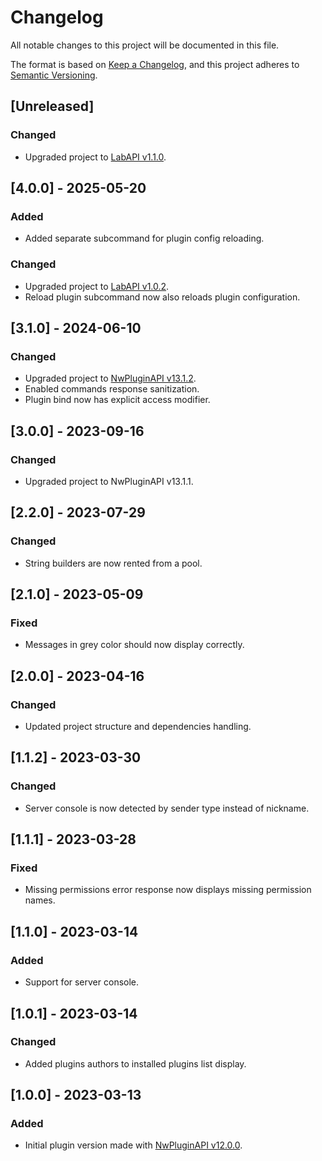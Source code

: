 # Changelog

All notable changes to this project will be documented in this file.

The format is based on [Keep a Changelog](https://keepachangelog.com/en/1.0.0/),
and this project adheres to [Semantic Versioning](https://semver.org/spec/v2.0.0.html).

## [Unreleased]

### Changed

- Upgraded project to [LabAPI v1.1.0](https://github.com/northwood-studios/LabAPI/releases/tag/1.1.0).

## [4.0.0] - 2025-05-20

### Added

- Added separate subcommand for plugin config reloading.

### Changed

- Upgraded project to [LabAPI v1.0.2](https://github.com/northwood-studios/LabAPI/releases/tag/1.0.2).
- Reload plugin subcommand now also reloads plugin configuration.

## [3.1.0] - 2024-06-10

### Changed

- Upgraded project to [NwPluginAPI v13.1.2](https://github.com/northwood-studios/NwPluginAPI/releases/tag/13.1.2).
- Enabled commands response sanitization.
- Plugin bind now has explicit access modifier.

## [3.0.0] - 2023-09-16

### Changed

- Upgraded project to NwPluginAPI v13.1.1.

## [2.2.0] - 2023-07-29

### Changed

- String builders are now rented from a pool.

## [2.1.0] - 2023-05-09

### Fixed

- Messages in grey color should now display correctly.

## [2.0.0] - 2023-04-16

### Changed

- Updated project structure and dependencies handling.

## [1.1.2] - 2023-03-30

### Changed

- Server console is now detected by sender type instead of nickname.

## [1.1.1] - 2023-03-28

### Fixed

- Missing permissions error response now displays missing permission names.

## [1.1.0] - 2023-03-14

### Added

- Support for server console.

## [1.0.1] - 2023-03-14

### Changed

- Added plugins authors to installed plugins list display.

## [1.0.0] - 2023-03-13

### Added

- Initial plugin version made with [NwPluginAPI v12.0.0](https://github.com/northwood-studios/NwPluginAPI/releases/tag/12.0.0).
